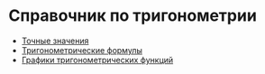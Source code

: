 # Справочник по тригонометрии
<ul>
<li class="masthead__menu-item"> <a href="https://cvtqwert.github.io/TrigoChit/page1.html">Точные значения</a> </li>
<li class="masthead__menu-item">          <a href="https://cvtqwert.github.io/TrigoChit/page2.html">Тригонометрические формулы</a> </li>
 <li class="masthead__menu-item">         <a href="https://cvtqwert.github.io/TrigoChit/page3.html">Графики тригонометрических функций</a> </li>
        
</ul>

